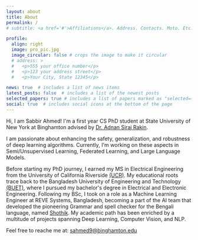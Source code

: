 ```yaml
---
layout: about
title: About
permalink: /
# subtitle: <a href='#'>Affiliations</a>. Address. Contacts. Moto. Etc.

profile:
  align: right
  image: pro_pic.jpg
  image_circular: false # crops the image to make it circular
  # address: >
  #   <p>555 your office number</p>
  #   <p>123 your address street</p>
  #   <p>Your City, State 12345</p>

news: true  # includes a list of news items
latest_posts: false  # includes a list of the newest posts
selected_papers: true # includes a list of papers marked as "selected={true}"
social: true  # includes social icons at the bottom of the page
---
```

Hi, I am Sabbir Ahmed! I'm a first year CS PhD student at State University of New York at Binghamton advised by [Dr. Adnan Siraj Rakin](https://www.adnansirajrakin.com/). 

<!-- I am deeply interested in creating cutting-edge, robust Deep Learning Algorithms. Key areas of my interest are Semi/Unsupervised learning, Federated Learning, and Large Language Models. In my current research, I'm working on improving the robustness and generalization of Semi/Unsupervised Learning Algorithms, Federated Learning and Large Language Models. -->
I am passionate about enhancing the safety, generalization, and robustness of deep learning algorithms. Currently, I'm working on these aspects in Semi/Unsupervised Learning, Federated Learning, and Large Language Models.

Before starting my PhD journey, I earned my MS in Electrical Engineering from the University of California Riverside [(UCR)](https://www.ucr.edu/). My educational roots trace back to the Bangladesh University of Engineering and Technology [(BUET)](https://www.buet.ac.bd/web/#/), where I pursued my bachelor's degree in Electrical and Electronic Engineering. Following my BSc, I took on a role as a Machine Learning Engineer at REVE Systems, Bangladesh, becoming a part of the AI team that developed the pioneering Grammar and spell checker for the Bengali language, named [Shothik](http://spell.bangla.gov.bd/). My academic path has been enriched by a multitude of projects spanning Deep Learning, Computer Vision, and NLP.

Feel free to reache me at: <span style="color:green">sahmed9@binghamton.edu</span>

<!-- Put your address / P.O. box / other info right below your picture. You can also disable any of these elements by editing `profile` property of the YAML header of your `_pages/about.md`. Edit `_bibliography/papers.bib` and Jekyll will render your [publications page](/al-folio/publications/) automatically. -->

<!-- Link to your social media connections, too. This theme is set up to use [Font Awesome icons](http://fortawesome.github.io/Font-Awesome/) and [Academicons](https://jpswalsh.github.io/academicons/), like the ones below. Add your Facebook, Twitter, LinkedIn, Google Scholar, or just disable all of them. -->
